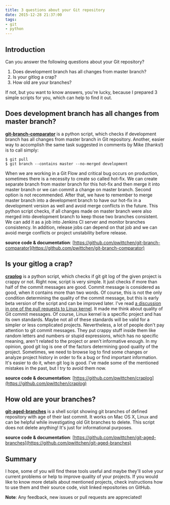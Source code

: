 ```yaml
---
title: 3 questions about your Git repository
date: 2015-12-28 21:37:00
tags:
- git
- python
---
```


Introduction
------------

Can you answer the following questions about your Git repository?

1.  Does development branch has all changes from master branch?
2.  Is your gitlog a crap?
3.  How old are your branches?

If not, but you want to know answers, you're lucky, because I prepared 3 simple scripts for you, which can help to find it out.

Does development branch has all changes from master branch?
-----------------------------------------------------------

**[git-branch-comparator](https://github.com/pwittchen/git-branch-comparator)** is a python script, which checks if development branch has all changes from master branch in Git repository. Another, easier way to accomplish the same task suggested in comments by Mike (thanks!) is to call simply:

```
$ git pull
$ git branch --contains master --no-merged development
```

When we are working in a Git Flow and critical bug occurs on production, sometimes there is a necessity to create so called hot-fix. We can create separate branch from master branch for this hot-fix and then merge it into master branch or we can commit a change on master branch. Second option is not recommended. After that, we have to remember to merge master branch into a development branch to have our hot-fix in a development version as well and avoid merge conflicts in the future. This python script checks, if all changes made on master branch were also merged into development branch to keep those two branches consistent. We can add it as a job into Jenkins CI server and monitor branches consistency. In addition, release jobs can depend on that job and we can avoid merge conflicts or project unstability before release. 

**source code & documentation**: [https://github.com/pwittchen/git-branch-comparator](https://github.com/pwittchen/git-branch-comparator)

Is your gitlog a crap?
----------------------

**[craplog](https://github.com/pwittchen/craplog)** is a python script, which checks if git git log of the given project is crappy or not. Right now, script is very simple. It just checks if more than half of the commit messages are good. Commit message is considered as good, when it contains more than two words. Of course, this is not the only condition determining the quality of the commit message, but this is early beta version of the script and can be improved later. I've read [a discussion in one of the pull requests to Linux kernel](https://github.com/torvalds/linux/pull/17). It made me think about quality of Git commit messages. Of course, Linux kernel is a specific project and has its own standards. Maybe not all of these standards will be valid for a simpler or less complicated projects. Nevertheless, a lot of people don't pay attention to git commit messages. They put crappy stuff inside them like random letters and numbers or stupid expressions, which has no specific meaning, aren't related to the project or aren't informative enough. In my opinion, good git log is one of the factors determining good quality of the project. Sometimes, we need to browse log to find some changes or analyze project history in order to fix a bug or find important information. It's easier to do it, when git log is good. I've made some of the mentioned mistakes in the past, but I try to avoid them now. 

**source code & documentation**: [https://github.com/pwittchen/craplog](https://github.com/pwittchen/craplog)

How old are your branches?
--------------------------

**[git-aged-branches](https://github.com/pwittchen/git-aged-branches)** is a shell script showing git branches of defined repository with age of their last commit. It works on Mac OS X, Linux and can be helpful while investigating old Git branches to delete. This script does not delete anything! It's just for informational purposes. 

**source code & documentation**: [https://github.com/pwittchen/git-aged-branches](https://github.com/pwittchen/git-aged-branches)

Summary
-------

I hope, some of you will find these tools useful and maybe they'll solve your current problems or help to improve quality of your projects. If you would like to know more details about mentioned projects, check instructions how to use them and their source code, visit linked repositories on GitHub. 

**Note**: Any feedback, new issues or pull requests are appreciated!
